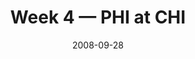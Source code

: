 ---
layout: game
title: Week 4 — PHI at CHI
season: 2008
game_id: 2008_04_PHI_CHI
week: 4
date: 2008-09-28
home_team: CHI
away_team: PHI
final_home: 24
final_away: 20
pbp_url: /assets/data/pbp/2008/2008_04_PHI_CHI.csv.gz
---